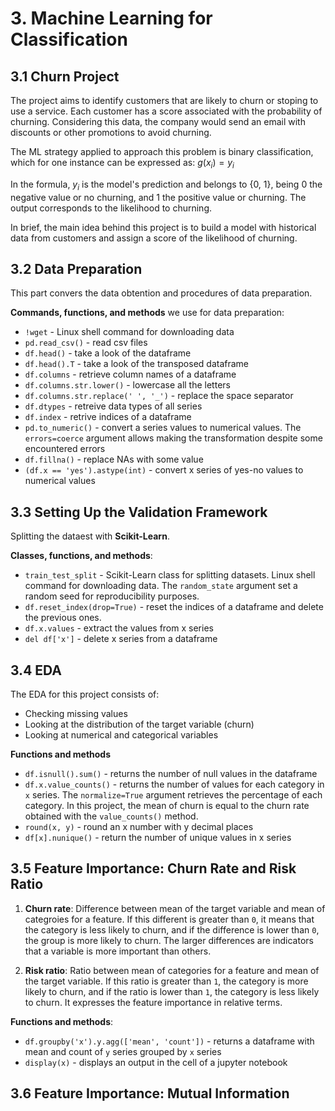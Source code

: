 # 3. Machine Learning for Classification

## 3.1 Churn Project

The project aims to identify customers that are likely to churn or stoping to use a service. Each customer has a score associated with the probability of churning. Considering this data, the company would send an email with discounts or other promotions to avoid churning.

The ML strategy applied to approach this problem is binary classification, which for one instance can be expressed as: $g(x_{i}) = y_{i}$

In the formula, $y_{i}$ is the model's prediction and belongs to {0, 1}, being 0 the negative value or no churning, and 1 the positive value or churning. The output corresponds to the likelihood to churning.

In brief, the main idea behind this project is to build a model with historical data from customers and assign a score of the likelihood of churning.

## 3.2 Data Preparation

This part convers the data obtention and procedures of data preparation.

**Commands, functions, and methods** we use for data preparation:

- `!wget` - Linux shell command for downloading data
- `pd.read_csv()` - read csv files
- `df.head()` - take a look of the dataframe
- `df.head().T` - take a look of the transposed dataframe
- `df.columns` - retrieve column names of a dataframe
- `df.columns.str.lower()` - lowercase all the letters
- `df.columns.str.replace(' ', '_')` - replace the space separator
- `df.dtypes` - retreive data types of all series
- `df.index` - retrive indices of a dataframe
- `pd.to_numeric()` - convert a series values to numerical values. The `errors=coerce` argument allows making the transformation despite some encountered errors
- `df.fillna()` - replace NAs with some value
- `(df.x == 'yes').astype(int)` - convert x series of yes-no values to numerical values

## 3.3 Setting Up the Validation Framework

Splitting the dataest with **Scikit-Learn**.

**Classes, functions, and methods**:

- `train_test_split` - Scikit-Learn class for splitting datasets. Linux shell command for downloading data. The `random_state` argument set a random seed for reproducibility purposes.
- `df.reset_index(drop=True)` - reset the indices of a dataframe and delete the previous ones.
- `df.x.values` - extract the values from x series
- `del df['x']` - delete x series from a dataframe

## 3.4 EDA

The EDA for this project consists of:

- Checking missing values
- Looking at the distribution of the target variable (churn)
- Looking at numerical and categorical variables

**Functions and methods**

- `df.isnull().sum()` - returns the number of null values in the dataframe
- `df.x.value_counts()` - returns the number of values for each category in `x` series. The `normalize=True` argument retrieves the percentage of each category. In this project, the mean of churn is equal to the churn rate obtained with the `value_counts()` method.
- `round(x, y)` - round an x number with y decimal places
- `df[x].nunique()` - return the number of unique values in x series

## 3.5 Feature Importance: Churn Rate and Risk Ratio

1. **Churn rate**: Difference between mean of the target variable and mean of categroies for a feature. If this different is greater than `0`, it means that the category is less likely to churn, and if the difference is lower than `0`, the group is more likely to churn. The larger differences are indicators that a variable is more important than others.

2. **Risk ratio**: Ratio between mean of categories for a feature and mean of the target variable. If this ratio is greater than `1`, the category is more likely to churn, and if the ratio is lower than `1`, the category is less likely to churn. It expresses the feature importance in relative terms.

**Functions and methods**:

- `df.groupby('x').y.agg(['mean', 'count'])` - returns a dataframe with mean and count of `y` series grouped by `x` series
- `display(x)` - displays an output in the cell of a jupyter notebook

## 3.6 Feature Importance: Mutual Information

